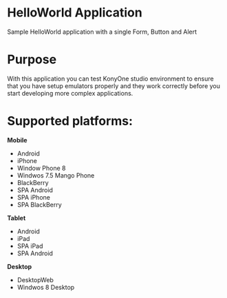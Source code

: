 HelloWorld Application
=======================

Sample HelloWorld application with a single Form, Button and Alert


# Purpose
With this application you can test KonyOne studio environment to ensure that you have setup emulators properly and they work correctly before you start developing more complex applications.

# Supported platforms:
**Mobile**
 * Android
 * iPhone
 * Window Phone 8
 * Windwos 7.5 Mango Phone
 * BlackBerry
 * SPA Android
 * SPA iPhone
 * SPA BlackBerry
 
**Tablet** 
 * Android
 * iPad
 * SPA iPad
 * SPA Android
 
**Desktop**
 * DesktopWeb
 * Windwos 8 Desktop
